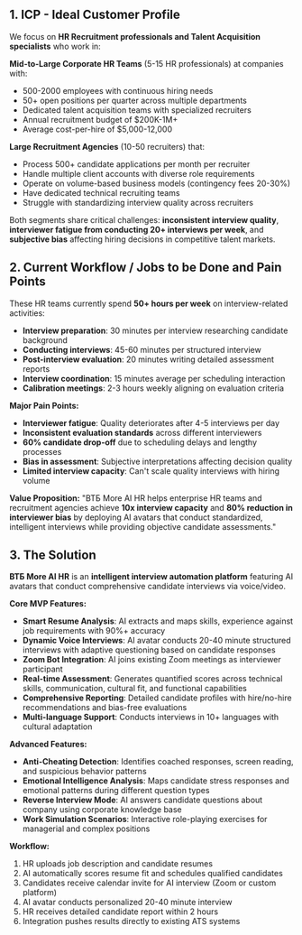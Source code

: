 ## 1. ICP - Ideal Customer Profile

We focus on **HR Recruitment professionals and Talent Acquisition specialists** who work in:

**Mid-to-Large Corporate HR Teams** (5-15 HR professionals) at companies with:

- 500-2000 employees with continuous hiring needs
- 50+ open positions per quarter across multiple departments
- Dedicated talent acquisition teams with specialized recruiters
- Annual recruitment budget of $200K-1M+
- Average cost-per-hire of $5,000-12,000

**Large Recruitment Agencies** (10-50 recruiters) that:

- Process 500+ candidate applications per month per recruiter
- Handle multiple client accounts with diverse role requirements
- Operate on volume-based business models (contingency fees 20-30%)
- Have dedicated technical recruiting teams
- Struggle with standardizing interview quality across recruiters

Both segments share critical challenges: **inconsistent interview quality**, **interviewer fatigue from conducting 20+ interviews per week**, and **subjective bias** affecting hiring decisions in competitive talent markets.

## 2. Current Workflow / Jobs to be Done and Pain Points

These HR teams currently spend **50+ hours per week** on interview-related activities:

- **Interview preparation**: 30 minutes per interview researching candidate background
- **Conducting interviews**: 45-60 minutes per structured interview
- **Post-interview evaluation**: 20 minutes writing detailed assessment reports
- **Interview coordination**: 15 minutes average per scheduling interaction
- **Calibration meetings**: 2-3 hours weekly aligning on evaluation criteria

**Major Pain Points:**

- **Interviewer fatigue**: Quality deteriorates after 4-5 interviews per day
- **Inconsistent evaluation standards** across different interviewers
- **60% candidate drop-off** due to scheduling delays and lengthy processes
- **Bias in assessment**: Subjective interpretations affecting decision quality
- **Limited interview capacity**: Can't scale quality interviews with hiring volume

**Value Proposition:**
"ВТБ More AI HR helps enterprise HR teams and recruitment agencies achieve **10x interview capacity** and **80% reduction in interviewer bias** by deploying AI avatars that conduct standardized, intelligent interviews while providing objective candidate assessments."

## 3. The Solution

**ВТБ More AI HR** is an **intelligent interview automation platform** featuring AI avatars that conduct comprehensive candidate interviews via voice/video.

**Core MVP Features:**

- **Smart Resume Analysis**: AI extracts and maps skills, experience against job requirements with 90%+ accuracy
- **Dynamic Voice Interviews**: AI avatar conducts 20-40 minute structured interviews with adaptive questioning based on candidate responses
- **Zoom Bot Integration**: AI joins existing Zoom meetings as interviewer participant
- **Real-time Assessment**: Generates quantified scores across technical skills, communication, cultural fit, and functional capabilities
- **Comprehensive Reporting**: Detailed candidate profiles with hire/no-hire recommendations and bias-free evaluations
- **Multi-language Support**: Conducts interviews in 10+ languages with cultural adaptation

**Advanced Features:**

- **Anti-Cheating Detection**: Identifies coached responses, screen reading, and suspicious behavior patterns
- **Emotional Intelligence Analysis**: Maps candidate stress responses and emotional patterns during different question types
- **Reverse Interview Mode**: AI answers candidate questions about company using corporate knowledge base
- **Work Simulation Scenarios**: Interactive role-playing exercises for managerial and complex positions

**Workflow:**

1. HR uploads job description and candidate resumes
2. AI automatically scores resume fit and schedules qualified candidates
3. Candidates receive calendar invite for AI interview (Zoom or custom platform)
4. AI avatar conducts personalized 20-40 minute interview
5. HR receives detailed candidate report within 2 hours
6. Integration pushes results directly to existing ATS systems
